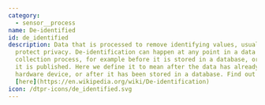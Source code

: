 ```yaml
---
category: 
  - sensor__process
name: De-identified
id: de_identified
description: Data that is processed to remove identifying values, usually to
  protect privacy. De-identification can happen at any point in a data
  collection process, for example before it is stored in a database, or before
  it is published. Here we define it to mean after the data has already left a
  hardware device, or after it has been stored in a database. Find out more
  [here](https://en.wikipedia.org/wiki/De-identification)
icon: /dtpr-icons/de_identified.svg
---
```

